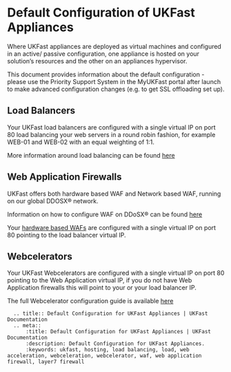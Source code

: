 # Default Configuration of UKFast Appliances

Where UKFast appliances are deployed as virtual machines and configured in an active/ passive configuration, one appliance is hosted on your solution’s resources and the other on an appliances hypervisor.

This document provides information about the default configuration - please use the Priority Support System in the MyUKFast portal after launch to make advanced configuration changes (e.g. to get SSL offloading set up).

## Load Balancers
Your UKFast load balancers are configured with a single virtual IP on port 80 load balancing your web servers in a round robin fashion, for example WEB-01 and WEB-02 with an equal weighting of 1:1. 

More information around load balancing can be found [here](https://docs.ukfast.co.uk/network/loadbalancing/index.html)

## Web Application Firewalls

UKFast offers both hardware based WAF and Network based WAF, running on our global DDOSX® network.

Information on how to configure WAF on DDoSX® can be found [here](https://docs.ukfast.co.uk/security/ddos/wafsettings.html)

Your [hardware based WAFs](https://docs.ukfast.co.uk/security/webapplicationfirewall/whatisawaf.html) are configured with a single virtual IP on port 80 pointing to the load balancer virtual IP. 

## Webcelerators

Your UKFast Webcelerators are configured with a single virtual IP on port 80 pointing to the Web Application virtual IP, if you do not have Web Application firewalls this will point to your or your load balancer IP.

The full Webcelerator configuration guide is available [here](https://docs.ukfast.co.uk/webcel/)

```eval_rst
  .. title:: Default Configuration for UKFast Appliances | UKFast Documentation
  .. meta::
      :title: Default Configuration for UKFast Appliances | UKFast Documentation
      :description: Default Configuration for UKFast Appliances.
      :keywords: ukfast, hosting, load balancing, load, web acceleration, webceleration, webcelerator, waf, web application firewall, layer7 firewall
